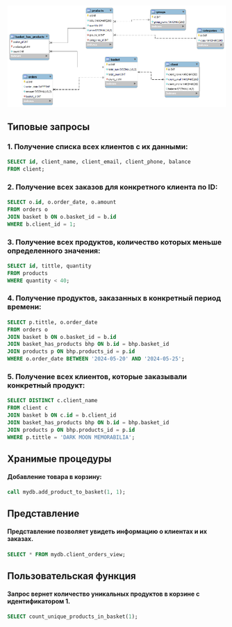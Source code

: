 ![](https://github.com/qweriikk/shop_bd/blob/main/erd_da.png)

## Типовые запросы 
### 1. Получение списка всех клиентов с их данными:
```sql
SELECT id, client_name, client_email, client_phone, balance
FROM client;
```
### 2. Получение всех заказов для конкретного клиента по ID:
```sql
SELECT o.id, o.order_date, o.amount
FROM orders o
JOIN basket b ON o.basket_id = b.id
WHERE b.client_id = 1;
```

### 3. Получение всех продуктов, количество которых меньше определенного значения:
```sql
SELECT id, tittle, quantity
FROM products
WHERE quantity < 40;
```

### 4. Получение продуктов, заказанных в конкретный период времени:
```sql
SELECT p.tittle, o.order_date
FROM orders o
JOIN basket b ON o.basket_id = b.id
JOIN basket_has_products bhp ON b.id = bhp.basket_id
JOIN products p ON bhp.products_id = p.id
WHERE o.order_date BETWEEN '2024-05-20' AND '2024-05-25';
```

### 5. Получение всех клиентов, которые заказывали конкретный продукт:
```sql
SELECT DISTINCT c.client_name
FROM client c
JOIN basket b ON c.id = b.client_id
JOIN basket_has_products bhp ON b.id = bhp.basket_id
JOIN products p ON bhp.products_id = p.id
WHERE p.tittle = 'DARK MOON MEMORABILIA';
```

## Хранимые процедуры

#### Добавление товара в корзину:
```sql
call mydb.add_product_to_basket(1, 1);
```


## Представление
#### Представление позволяет увидеть информацию о клиентах и их заказах.
```sql
SELECT * FROM mydb.client_orders_view;
```

## Пользовательская функция
#### Запрос вернет количество уникальных продуктов в корзине с идентификатором 1.
```sql
SELECT count_unique_products_in_basket(1);
```
